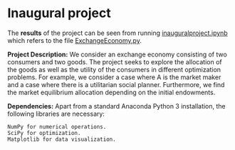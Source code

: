 # Inaugural project

The **results** of the project can be seen from running [inauguralproject.ipynb](inauguralproject.ipynb) which refers to the file [ExchangeEconomy.py](ExchangeEconomy.py).

**Project Description:**
We consider an exchange economy consisting of two consumers and two goods. The project seeks to explore the allocation of the goods as well as the utility of the consumers in different optimization problems. For example, we consider a case where A is the market maker and a case where there is a utilitarian social planner. Furthermore, we find the market equilibrium allocation depending on the initial endowments.

**Dependencies:** Apart from a standard Anaconda Python 3 installation, the following libraries are necessary:

    NumPy for numerical operations.
    SciPy for optimization.
    Matplotlib for data visualization.

